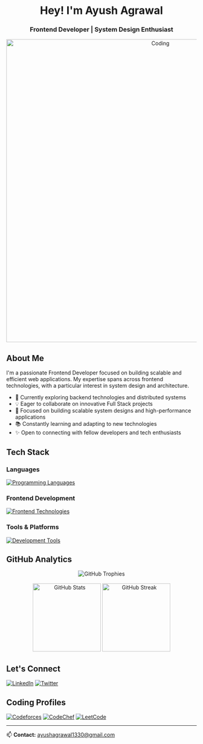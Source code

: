<h1 align="center">Hey! I'm Ayush Agrawal</h1>
<h3 align="center">Frontend Developer | System Design Enthusiast</h3>

<div align="center">
  <img alt="Coding" width="800" src="https://user-images.githubusercontent.com/74038190/225813708-98b745f2-7d22-48cf-9150-083f1b00d6c9.gif">
</div>

## About Me

I'm a passionate Frontend Developer focused on building scalable and efficient web applications. My expertise spans across frontend technologies, with a particular interest in system design and architecture.

- 🚀 Currently exploring backend technologies and distributed systems
- 💡 Eager to collaborate on innovative Full Stack projects
- 🎯 Focused on building scalable system designs and high-performance applications
- 📚 Constantly learning and adapting to new technologies
- ✨ Open to connecting with fellow developers and tech enthusiasts

## Tech Stack

### Languages
<p align="left">
  <a href="https://skillicons.dev">
    <img src="https://skillicons.dev/icons?i=cpp,java,js,ts" alt="Programming Languages"/>
  </a>
</p>

### Frontend Development
<p align="left">
  <a href="https://skillicons.dev">
    <img src="https://skillicons.dev/icons?i=react,nextjs,html,css,tailwind,jquery" alt="Frontend Technologies"/>
  </a>
</p>

### Tools & Platforms
<p align="left">
  <a href="https://skillicons.dev">
    <img src="https://skillicons.dev/icons?i=git,github,vercel,vscode,figma" alt="Development Tools"/>
  </a>
</p>

## GitHub Analytics

<div align="center">
  <img src="https://github-profile-trophy.vercel.app/?username=ayushhhh13&theme=nord&column=7&margin-w=15&margin-h=15" alt="GitHub Trophies" />
</div>

<br/>

<div align="center">
  <img height="180em" src="https://github-readme-stats.vercel.app/api?username=ayushhhh13&show_icons=true&theme=nord&hide_border=true&count_private=true" alt="GitHub Stats"/>
  <img height="180em" src="https://github-readme-streak-stats.herokuapp.com/?user=ayushhhh13&theme=nord&hide_border=true" alt="GitHub Streak"/>
</div>

## Let's Connect

<p align="left">
  <a href="https://www.linkedin.com/in/ayush-agrawal-4b3376253/"><img src="https://img.shields.io/badge/LinkedIn-0077B5?style=for-the-badge&logo=linkedin&logoColor=white" alt="LinkedIn"/></a>
  <a href="https://x.com/Ayush_1330"><img src="https://img.shields.io/badge/Twitter-1DA1F2?style=for-the-badge&logo=twitter&logoColor=white" alt="Twitter"/></a>
</p>

## Coding Profiles

<p align="left">
  <a href="https://codeforces.com/profile/authenticayush13"><img src="https://img.shields.io/badge/Codeforces-445f9d?style=for-the-badge&logo=Codeforces&logoColor=white" alt="Codeforces"/></a>
  <a href="https://www.codechef.com/users/inquisitive13"><img src="https://img.shields.io/badge/CodeChef-%23964B00.svg?style=for-the-badge&logo=CodeChef&logoColor=white" alt="CodeChef"/></a>
  <a href="https://leetcode.com/u/inquisitive13/"><img src="https://img.shields.io/badge/-LeetCode-FFA116?style=for-the-badge&logo=LeetCode&logoColor=black" alt="LeetCode"/></a>
</p>

---

📫 **Contact:** ayushagrawal1330@gmail.com
